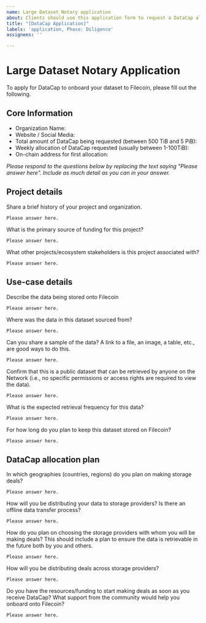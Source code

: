 ```yaml
---
name: Large Dataset Notary application
about: Clients should use this application form to request a DataCap allocation via a LDN for a dataset
title: "[DataCap Application]"
labels: 'application, Phase: Diligence'
assignees: ''

---
```

# Large Dataset Notary Application

To apply for DataCap to onboard your dataset to Filecoin, please fill out the following.

## Core Information
- Organization Name: 
- Website / Social Media:
- Total amount of DataCap being requested (between 500 TiB and 5 PiB):
- Weekly allocation of DataCap requested (usually between 1-100TiB):
- On-chain address for first allocation:

_Please respond to the questions below by replacing the text saying "Please answer here". Include as much detail as you can in your answer._

## Project details

Share a brief history of your project and organization.
```
Please answer here.
```

What is the primary source of funding for this project?
```
Please answer here.
```

What other projects/ecosystem stakeholders is this project associated with?
```
Please answer here.
```

## Use-case details

Describe the data being stored onto Filecoin
```
Please answer here.
```

Where was the data in this dataset sourced from?
```
Please answer here.
```

Can you share a sample of the data? A link to a file, an image, a table, etc., are good ways to do this. 
```
Please answer here.
```
        
Confirm that this is a public dataset that can be retrieved by anyone on the Network (i.e., no specific permissions or access rights are required to view the data).
```
Please answer here.
```

What is the expected retrieval frequency for this data?
```
Please answer here.
```

For how long do you plan to keep this dataset stored on Filecoin?
```
Please answer here.
```


## DataCap allocation plan

In which geographies (countries, regions) do you plan on making storage deals?
```
Please answer here.
```

How will you be distributing your data to storage providers? Is there an offline data transfer process?
```
Please answer here.
```

How do you plan on choosing the storage providers with whom you will be making deals? This should include a plan to ensure the data is retrievable in the future both by you and others.
```
Please answer here.
```

How will you be distributing deals across storage providers?
```
Please answer here.
```

Do you have the resources/funding to start making deals as soon as you receive DataCap? What support from the community would help you onboard onto Filecoin?
```
Please answer here.
```
